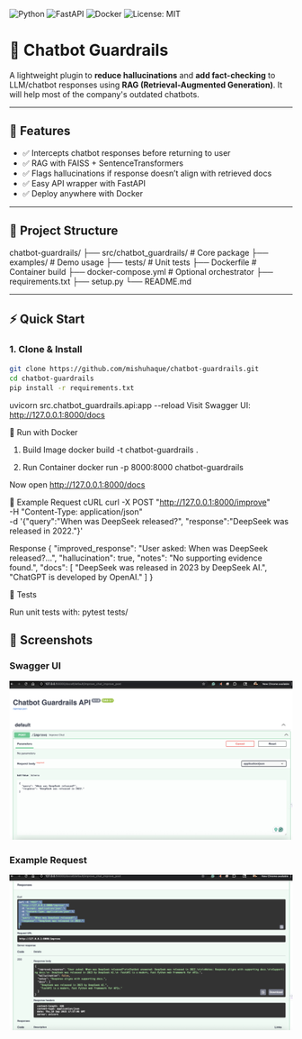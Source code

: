 ![Python](https://img.shields.io/badge/python-3.9%2B-blue)
![FastAPI](https://img.shields.io/badge/FastAPI-0.95+-green)
![Docker](https://img.shields.io/badge/docker-ready-blue)
![License: MIT](https://img.shields.io/badge/License-MIT-yellow.svg)


# 🤖 Chatbot Guardrails

A lightweight plugin to **reduce hallucinations** and **add fact-checking** to LLM/chatbot responses using **RAG (Retrieval-Augmented Generation)**. It will help most of the company's outdated chatbots.

---

## 🚀 Features
- ✅ Intercepts chatbot responses before returning to user  
- ✅ RAG with FAISS + SentenceTransformers  
- ✅ Flags hallucinations if response doesn’t align with retrieved docs  
- ✅ Easy API wrapper with FastAPI  
- ✅ Deploy anywhere with Docker  

---

## 📂 Project Structure
chatbot-guardrails/
├── src/chatbot_guardrails/ # Core package
├── examples/ # Demo usage
├── tests/ # Unit tests
├── Dockerfile # Container build
├── docker-compose.yml # Optional orchestrator
├── requirements.txt
├── setup.py
└── README.md


---

## ⚡ Quick Start

### 1. Clone & Install
```bash
git clone https://github.com/mishuhaque/chatbot-guardrails.git
cd chatbot-guardrails
pip install -r requirements.txt
```

uvicorn src.chatbot_guardrails.api:app --reload
Visit Swagger UI: http://127.0.0.1:8000/docs

🐳 Run with Docker

1. Build Image
docker build -t chatbot-guardrails .


2. Run Container
docker run -p 8000:8000 chatbot-guardrails


Now open http://127.0.0.1:8000/docs

📡 Example Request
cURL
curl -X POST "http://127.0.0.1:8000/improve" \
-H "Content-Type: application/json" \
-d '{"query":"When was DeepSeek released?", "response":"DeepSeek was released in 2022."}'


Response
{
  "improved_response": "User asked: When was DeepSeek released?...",
  "hallucination": true,
  "notes": "No supporting evidence found.",
  "docs": [
    "DeepSeek was released in 2023 by DeepSeek AI.",
    "ChatGPT is developed by OpenAI."
  ]
}


🧪 Tests

Run unit tests with:
pytest tests/

## 📸 Screenshots


### Swagger UI
![Swagger UI](https://raw.githubusercontent.com/mishuhaque/chatbot-guardrails/main/tests/assets/1.png)

### Example Request
![cURL Demo](https://raw.githubusercontent.com/mishuhaque/chatbot-guardrails/main/tests/assets/2.png)

